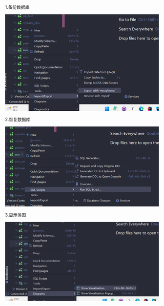1.备份数据库

![image-20220806195530042](assets/image-20220806195530042-16597869386551.png)

2.恢复数据库

![image-20220806195615313](assets/image-20220806195615313.png)

3.显示类图

![image-20220806195636073](assets/image-20220806195636073.png)